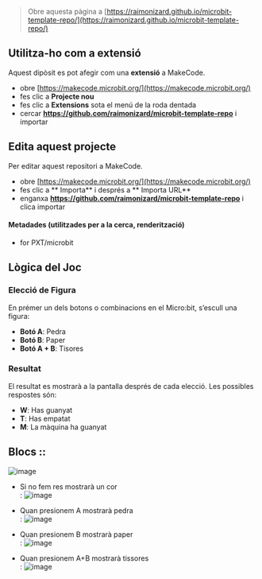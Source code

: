 
> Obre aquesta pàgina a [https://raimonizard.github.io/microbit-template-repo/](https://raimonizard.github.io/microbit-template-repo/)

## Utilitza-ho com a extensió

Aquest dipòsit es pot afegir com una **extensió** a MakeCode.

* obre [https://makecode.microbit.org/](https://makecode.microbit.org/)
* fes clic a **Projecte nou**
* fes clic a **Extensions** sota el menú de la roda dentada
* cercar **https://github.com/raimonizard/microbit-template-repo** i importar

## Edita aquest projecte

Per editar aquest repositori a MakeCode.

* obre [https://makecode.microbit.org/](https://makecode.microbit.org/)
* fes clic a ** Importa** i després a ** Importa URL**
* enganxa **https://github.com/raimonizard/microbit-template-repo** i clica importar

#### Metadades (utilitzades per a la cerca, renderització)

* for PXT/microbit
<script src="https://makecode.com/gh-pages-embed.js"></script><script>makeCodeRender("{{ site.makecode.home_url }}", "{{ site.github.owner_name }}/{{ site.github.repository_name }}");</script>

## Lògica del Joc
### Elecció de Figura
En prémer un dels botons o combinacions en el Micro:bit, s’escull una figura:

- **Botó A**: Pedra
- **Botó B**: Paper
- **Botó A + B**: Tisores

### Resultat
El resultat es mostrarà a la pantalla després de cada elecció. Les possibles respostes són:
- **W**: Has guanyat
- **T**: Has empatat
- **M**: La màquina ha guanyat
## Blocs ::
![image](https://github.com/user-attachments/assets/5a668356-ce58-4fe2-a1d7-a2ecdea9ef76)

* Si no fem res mostrarà un cor <br>:
![image](https://github.com/user-attachments/assets/8c8da546-dc3e-4491-ade3-c23e0a1a23ac)

* Quan presionem A mostrarà pedra <br>:
![image](https://github.com/user-attachments/assets/b6489b16-ddb3-4dc9-886e-12b88f898811)
* Quan presionem B mostrarà paper <br>:
![image](https://github.com/user-attachments/assets/333b6b53-725a-40c0-aafc-a73c32d38603)
* Quan presionem A+B mostrarà tissores <br>:
![image](https://github.com/user-attachments/assets/4c2281e5-1aa3-4b8e-beb2-11041540a518)
